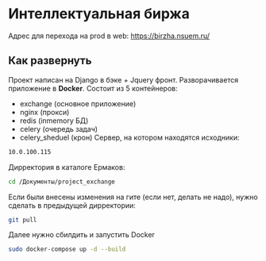 # Интеллектуальная биржа
Адрес для перехода на prod в web: https://birzha.nsuem.ru/
## Как развернуть
Проект написан на Django в бэке + Jquery фронт. Разворачивается приложение в **Docker**. Состоит из 5 контейнеров:
- exchange (основное приложение)
- nginx (прокси)
- redis (inmemory БД)
- celery (очередь задач)
- celery_sheduel (крон)
Сервер, на котором находятся исходники:

```sh
10.0.100.115
```
Дирректория в каталоге Ермаков:
```sh
cd /Документы/project_exchange 
```
Если были внесены изменения на гите (если нет, делать не надо), нужно сделать в предыдущей дирректории:
```sh
git pull
```
Далее нужно сбилдить и запустить Docker
```sh
sudo docker-compose up -d --build
```